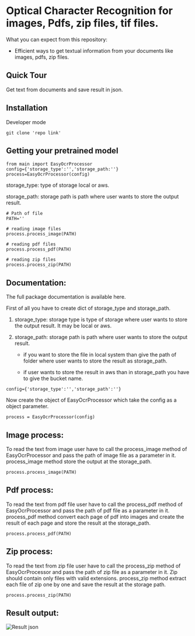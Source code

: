# Optical Character Recognition for images, Pdfs, zip files, tif files.

What you can expect from this repository:

- Efficient ways to get textual information from your documents like images, pdfs, zip files.

## Quick Tour

Get text from documents and save result in json.

## Installation

Developer mode

```
git clone 'repo link'
```

## Getting your pretrained model

```
from main import EasyOcrProcessor
config={'storage_type':'','storage_path:''}
process=EasyOcrProcessor(config)

```

storage_type: type of storage local or aws.

storage_path: storage path is path where user wants to store the output result.

```
# Path of file
PATH=''

# reading image files
process.process_image(PATH)

# reading pdf files
process.process_pdf(PATH)

# reading zip files
process.process_zip(PATH)
```

## Documentation:

The full package documentation is available here.

First of all you have to create dict of storage_type and storage_path.

1. storage_type: storage type is type of storage where user wants to store the output result. It may be local or aws.

2. storage_path: storage path is path where user wants to store the output result.

    - if you want to store the file in local system than give the path of folder where user wants to store the result as storage_path.

    - if user wants to store the result in aws than in storage_path you have to give the bucket name.

```
config={'storage_type':'','storage_path':''}
```

Now create the object of EasyOcrProcessor which take the config as a object parameter.

```
process = EasyOcrProcessor(config)
```

## Image process:

To read the text from image user have to call the process_image method of EasyOcrProcessor and pass the path of image file as a parameter in it.
process_image method store the output at the storage_path.

```
process.process_image(PATH)
```

## Pdf process:

To read the text from pdf file user have to call the process_pdf method of EasyOcrProcessor and pass the path of pdf file as a parameter in it.
process_pdf method convert each page of pdf into images and create the result of each page and store the result at the storage_path.

```
process.process_pdf(PATH)
```

## Zip process:

To read the text from zip file user have to call the process_zip method of EasyOcrProcessor and pass the path of zip file as a parameter in it.
Zip should contain only files with valid extensions. process_zip method extract each file of zip one by one and save the result at the storage path.

```
process.process_zip(PATH)
```

## Result output:
![Result json](result.png)